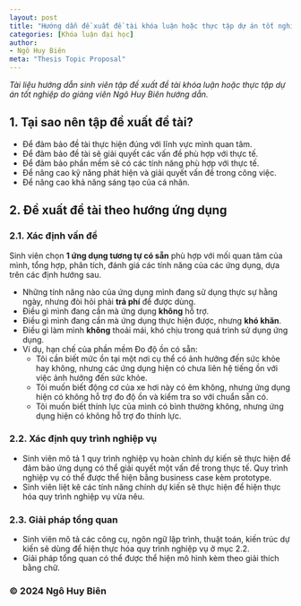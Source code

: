 ```yaml
---
layout: post
title: "Hướng dẫn đề xuất đề tài khóa luận hoặc thực tập dự án tốt nghiệp"
categories: [Khóa luận đại học]
author:
- Ngô Huy Biên
meta: "Thesis Topic Proposal"
---
```

_Tài liệu hướng dẫn sinh viên tập đề xuất đề tài khóa luận hoặc thực tập dự án tốt nghiệp do giảng viên Ngô Huy Biên hướng dẫn._

## 1. Tại sao nên tập đề xuất đề tài?
* Để đảm bảo đề tài thực hiện đúng với lĩnh vực mình quan tâm.
* Để đảm bảo đề tài sẽ giải quyết các vấn đề phù hợp với thực tế.
* Để đảm bảo phần mềm sẽ có các tính năng phù hợp với thực tế.
* Để nâng cao kỹ năng phát hiện và giải quyết vấn đề trong công việc.
* Để nâng cao khả năng sáng tạo của cá nhân.

## 2. Đề xuất đề tài theo hướng ứng dụng

### 2.1. Xác định vấn đề
Sinh viên chọn **1 ứng dụng tương tự có sẵn** phù hợp với mối quan tâm của mình, tổng hợp, phân tích, đánh giá các tính năng của các ứng dụng, dựa trên các định hướng sau.
* Những tính năng nào của ứng dụng mình đang sử dụng thực sự hằng ngày, nhưng đòi hỏi phải **trả phí** để được dùng.
* Điều gì mình đang cần mà ứng dụng **không** hỗ trợ.
* Điều gì mình đang cần mà ứng dụng thực hiện được, nhưng **khó khăn**.
* Điều gì làm mình **không** thoải mái, khó chịu trong quá trình sử dụng ứng dụng.
* Ví dụ, hạn chế của phần mềm Đo độ ồn có sẵn:
    * Tôi cần biết mức ồn tại một nơi cụ thể có ảnh hưởng đến sức khỏe hay không, nhưng các ứng dụng hiện có chưa liên hệ tiếng ồn với việc ảnh hưởng đến sức khỏe.
    * Tôi muốn biết động cơ của xe hơi này có êm không, nhưng ứng dụng hiện có không hỗ trợ đo độ ồn và kiểm tra so với chuẩn sẵn có.
    * Tôi muốn biết thính lực của mình có bình thường không, nhưng ứng dụng hiện có không hỗ trợ đo thính lực.

### 2.2. Xác định quy trình nghiệp vụ
* Sinh viên mô tả 1 quy trình nghiệp vụ hoàn chỉnh dự kiến sẽ thực hiện để đảm bảo ứng dụng có thể giải quyết một vấn đề trong thực tế. Quy trình nghiệp vụ có thể được thể hiện bằng business case kèm prototype.
* Sinh viên liệt kê các tính năng chính dự kiến sẽ thực hiện để hiện thực hóa quy trình nghiệp vụ vừa nêu.

### 2.3. Giải pháp tổng quan
* Sinh viên mô tả các công cụ, ngôn ngữ lập trình, thuật toán, kiến trúc dự kiến sẽ dùng để hiện thực hóa quy trình nghiệp vụ ở mục 2.2.
* Giải pháp tổng quan có thể được thể hiện mô hình kèm theo giải thích bằng chữ.


### &copy; 2024 Ngô Huy Biên
